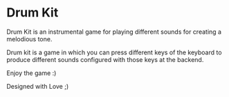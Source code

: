 # Drum Kit

Drum Kit is an instrumental game for playing different sounds for creating a melodious tone.

Drum kit is a game in which you can press different keys of the keyboard to produce different sounds configured with those keys at the backend. 

Enjoy the game :)

Designed with Love ;)
